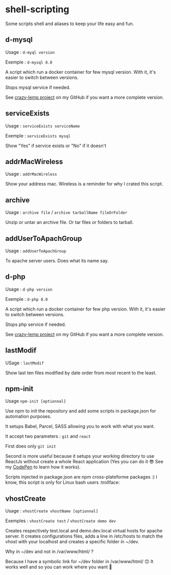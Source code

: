 # shell-scripting
Some scripts shell and aliases to keep your life easy and fun.

## d-mysql

Usage : `d-myql version`

Exemple : `d-mysql 8.0`

A script which run a docker container for few mysql version. With it, it's easier to switch between versions.

Stops mysql service if needed.

See [crazy-lemp project](https://github.com/LeFodeurCou/crazy-lemp) on my GitHub if you want a more complete version.

## serviceExists

Usage : `serviceExists serviceName`

Exemple : `serviceExists mysql`

Show "Yes" if service exists or "No" if it doesn't

## addrMacWireless

Usage : `addrMacWireless`

Show your address mac. Wireless is a reminder for why I crated this script.

## archive

Usage : `archive file` / `archive tarballName fileOrFolder`

Unzip or untar an archive file. Or tar files or folders to tarball.

## addUserToApachGroup

Usage : `addUserToApachGroup`

To apache server users. Does what its name say.

## d-php

Usage : `d-php version`

Exemple : `d-php 8.0`

A script which run a docker container for few php version. With it, it's easier to switch between versions.

Stops php service if needed.

See [crazy-lemp project](https://github.com/LeFodeurCou/crazy-lemp) on my GitHub if you want a more complete version.

## lastModif

USage : `lastModif`

Show last ten files modified by date order from most recent to the least.

## npm-init

Usage `npm-init [optionnal]`

Use npm to init the repository and add some scripts in package.json for automation purposes.

It setups Babel, Parcel, SASS allowing you to work with what you want.

It accept two parameters : `git` and `react`

First does only `git init`

Second is more useful because it setups your working directory to use ReactJs without create a whole React application (Yes you can do it 😎 See my [CodePen](https://codepen.io/LeFodeurCou/pen/XWMOjjX) to learn how it works).

Scripts injected in package.json are npm cross-plateforme packages :)
I know, this script is only for Linux bash users :trollface:

## vhostCreate

Usage : `vhostCreate vhostName [optionnal]`

Exemples : `vhostCreate test` / `vhostCreate demo dev`

Creates respectively test.local and demo.dev.local virtual hosts for apache server. It creates configurations files, adds a line in /etc/hosts to match the vhost with your localhost and creates a specific folder in ~/dev.

Why in ~/dev and not in /var/www/html/ ? 

Because I have a symbolic link for ~/dev folder in /var/www/html/ 🙃 It works well and so you can work where you want 🎉

